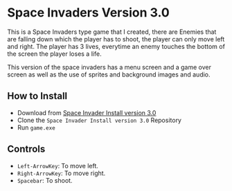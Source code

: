 # Space Invaders Version 3.0
This is a Space Invaders type game that I created, there are Enemies that are falling down which the player has to shoot, the player can only move left and right.
The player has 3 lives, everytime an enemy touches the bottom of the screen the player loses a life.

This version of the space invaders has a menu screen and a game over screen as well as the use of sprites and background images and audio.

## How to Install
- Download from [Space Invader Install version 3.0](https://github.com/Mishra-Atharva/Space-Invaders3.0-Install)
- Clone the `Space Invader Install version 3.0` Repository
- Run `game.exe`

## Controls
- `Left-ArrowKey`: To move left.
- `Right-ArrowKey`: To move right.
- `Spacebar`: To shoot.
